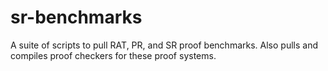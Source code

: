 # sr-benchmarks

A suite of scripts to pull RAT, PR, and SR proof benchmarks.
Also pulls and compiles proof checkers for these proof systems.